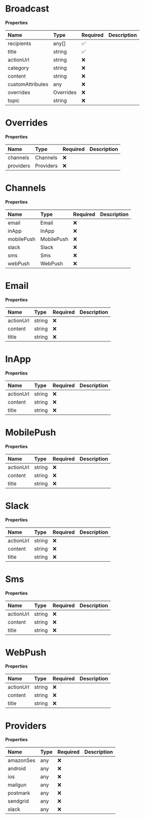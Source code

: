 # Broadcast

**Properties**

| Name             | Type      | Required | Description |
| :--------------- | :-------- | :------- | :---------- |
| recipients       | any[]     | ✅       |             |
| title            | string    | ✅       |             |
| actionUrl        | string    | ❌       |             |
| category         | string    | ❌       |             |
| content          | string    | ❌       |             |
| customAttributes | any       | ❌       |             |
| overrides        | Overrides | ❌       |             |
| topic            | string    | ❌       |             |

# Overrides

**Properties**

| Name      | Type      | Required | Description |
| :-------- | :-------- | :------- | :---------- |
| channels  | Channels  | ❌       |             |
| providers | Providers | ❌       |             |

# Channels

**Properties**

| Name       | Type       | Required | Description |
| :--------- | :--------- | :------- | :---------- |
| email      | Email      | ❌       |             |
| inApp      | InApp      | ❌       |             |
| mobilePush | MobilePush | ❌       |             |
| slack      | Slack      | ❌       |             |
| sms        | Sms        | ❌       |             |
| webPush    | WebPush    | ❌       |             |

# Email

**Properties**

| Name      | Type   | Required | Description |
| :-------- | :----- | :------- | :---------- |
| actionUrl | string | ❌       |             |
| content   | string | ❌       |             |
| title     | string | ❌       |             |

# InApp

**Properties**

| Name      | Type   | Required | Description |
| :-------- | :----- | :------- | :---------- |
| actionUrl | string | ❌       |             |
| content   | string | ❌       |             |
| title     | string | ❌       |             |

# MobilePush

**Properties**

| Name      | Type   | Required | Description |
| :-------- | :----- | :------- | :---------- |
| actionUrl | string | ❌       |             |
| content   | string | ❌       |             |
| title     | string | ❌       |             |

# Slack

**Properties**

| Name      | Type   | Required | Description |
| :-------- | :----- | :------- | :---------- |
| actionUrl | string | ❌       |             |
| content   | string | ❌       |             |
| title     | string | ❌       |             |

# Sms

**Properties**

| Name      | Type   | Required | Description |
| :-------- | :----- | :------- | :---------- |
| actionUrl | string | ❌       |             |
| content   | string | ❌       |             |
| title     | string | ❌       |             |

# WebPush

**Properties**

| Name      | Type   | Required | Description |
| :-------- | :----- | :------- | :---------- |
| actionUrl | string | ❌       |             |
| content   | string | ❌       |             |
| title     | string | ❌       |             |

# Providers

**Properties**

| Name      | Type | Required | Description |
| :-------- | :--- | :------- | :---------- |
| amazonSes | any  | ❌       |             |
| android   | any  | ❌       |             |
| ios       | any  | ❌       |             |
| mailgun   | any  | ❌       |             |
| postmark  | any  | ❌       |             |
| sendgrid  | any  | ❌       |             |
| slack     | any  | ❌       |             |
